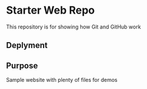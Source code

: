 # Starter Web Repo

This repository is for showing how Git and GitHub work

## Deplyment

## Purpose

Sample website with plenty of files for demos

